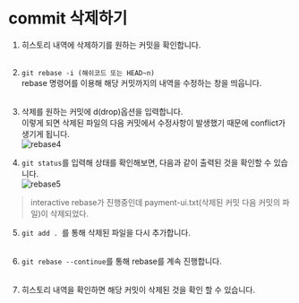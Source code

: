 # commit 삭제하기

1. 히스토리 내역에 삭제하기를 원하는 커밋을 확인합니다.<br><br>

2. `git rebase -i (해쉬코드 또는 HEAD~n)`<br>
rebase 명령어를 이용해 해당 커밋까지의 내역을 수정하는 창을 띄웁니다.<br><br>

3. 삭제를 원하는 커밋에 d(drop)옵션을 입력합니다.<br>
이렇게 되면 삭제된 파일의 다음 커밋에서 수정사항이 발생했기 때문에 conflict가 생기게 됩니다.<br>
![rebase4](https://user-images.githubusercontent.com/56298540/181232428-f8461915-7c46-434a-a50d-b32cc0d3d3e3.PNG)<br>

4. `git status`를 입력해 상태를 확인해보면, 다음과 같이 출력된 것을 확인할 수 있습니다.<br>
![rebase5](https://user-images.githubusercontent.com/56298540/181232803-334bfa8e-c428-404a-8472-1a749a10aa81.PNG)<br>
> interactive rebase가 진행중인데 payment-ui.txt(삭제된 커밋 다음 커밋의 파일)이 삭제되었다.

5. `git add . `를 통해 삭제된 파일을 다시 추가합니다.<br><br>

5. `git rebase --continue`를 통해 rebase를 계속 진행합니다.<br><br>

4. 히스토리 내역을 확인하면 해당 커밋이 삭제된 것을 확인 할 수 있습니다.

